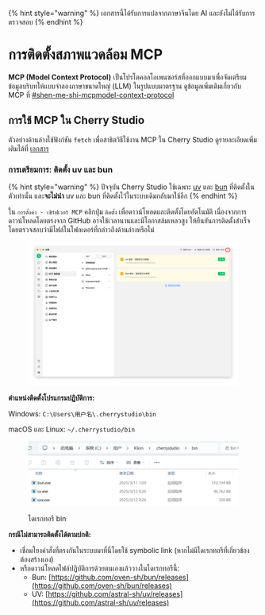 
{% hint style="warning" %}
เอกสารนี้ได้รับการแปลจากภาษาจีนโดย AI และยังไม่ได้รับการตรวจสอบ
{% endhint %}

# การติดตั้งสภาพแวดล้อม MCP

**MCP (Model Context Protocol)** เป็นโปรโตคอลโอเพนซอร์สที่ออกแบบมาเพื่อจัดเตรียมข้อมูลบริบทให้แบบจำลองภาษาขนาดใหญ่ (LLM) ในรูปแบบมาตรฐาน ดูข้อมูลเพิ่มเติมเกี่ยวกับ MCP ที่ [#shen-me-shi-mcpmodel-context-protocol](../../question-contact/knowledge.md#shen-me-shi-mcpmodel-context-protocol "mention")

## การใช้ MCP ใน Cherry Studio

ตัวอย่างด้านล่างใช้ฟังก์ชัน `fetch` เพื่อสาธิตวิธีใช้งาน MCP ใน Cherry Studio ดูรายละเอียดเพิ่มเติมได้ที่ [เอกสาร](https://github.com/modelcontextprotocol/servers/tree/main/src/fetch)

### **การเตรียมการ: ติดตั้ง uv และ bun**

{% hint style="warning" %}
ปัจจุบัน Cherry Studio ใช้เฉพาะ [uv](https://github.com/astral-sh/uv) และ [bun](https://github.com/oven-sh/bun) ที่ติดตั้งในตัวเท่านั้น และ**จะไม่นำ** uv และ bun ที่ติดตั้งไว้ในระบบเดิมกลับมาใช้อีก
{% endhint %}

ใน `การตั้งค่า - เซิร์ฟเวอร์ MCP` คลิกปุ่ม `ติดตั้ง` เพื่อดาวน์โหลดและติดตั้งโดยอัตโนมัติ เนื่องจากการดาวน์โหลดโดยตรงจาก GitHub อาจใช้เวลานานและมีโอกาสล้มเหลวสูง ให้ยืนยันการติดตั้งสำเร็จโดยตรวจสอบว่ามีไฟล์ในโฟลเดอร์ที่กล่าวถึงด้านล่างหรือไม่

<figure><img src="../../.gitbook/assets/image (2) (1).png" alt=""><figcaption></figcaption></figure>

**ตำแหน่งติดตั้งโปรแกรมปฏิบัติการ:**

Windows: `C:\Users\用户名\.cherrystudio\bin`

macOS และ Linux: `~/.cherrystudio/bin`

<figure><img src="../../.gitbook/assets/MCP-cherrystudio_bin_文件夹.png" alt=""><figcaption><p>ไดเรกทอรี bin</p></figcaption></figure>

**กรณีไม่สามารถติดตั้งได้ตามปกติ:**
- เชื่อมโยงคำสั่งที่ตรงกันในระบบมาที่นี่โดยใช้ symbolic link (หากไม่มีไดเรกทอรีที่เกี่ยวข้อง ต้องสร้างเอง)
- หรือดาวน์โหลดไฟล์ปฏิบัติการด้วยตนเองแล้ววางในไดเรกทอรีนี้:
  - Bun: [https://github.com/oven-sh/bun/releases](https://github.com/oven-sh/bun/releases)
  - UV: [https://github.com/astral-sh/uv/releases](https://github.com/astral-sh/uv/releases)
